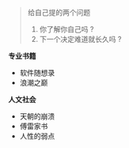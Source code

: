 > 给自己提的两个问题
> 1. 你了解你自己吗 ?
> 2. 下一个决定难道就长久吗 ?

__专业书籍__

* 软件随想录
* 浪潮之巅

__人文社会__

* 天朝的崩溃
* 傅雷家书
* 人性的弱点
